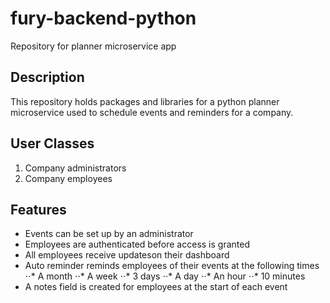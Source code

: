 # fury-backend-python
Repository for planner microservice app

## Description
This repository holds packages and libraries for a python planner microservice used to schedule events and reminders for a company.

## User Classes
1. Company administrators
2. Company employees

## Features
* Events can be set up by an administrator
* Employees are authenticated before access is granted
* All employees receive updateson their dashboard
* Auto reminder reminds employees of their events at the following times
⋅⋅* A month
⋅⋅* A week
⋅⋅* 3 days
⋅⋅* A day
⋅⋅* An hour
⋅⋅* 10 minutes
* A notes field is created for employees at the start of each event
